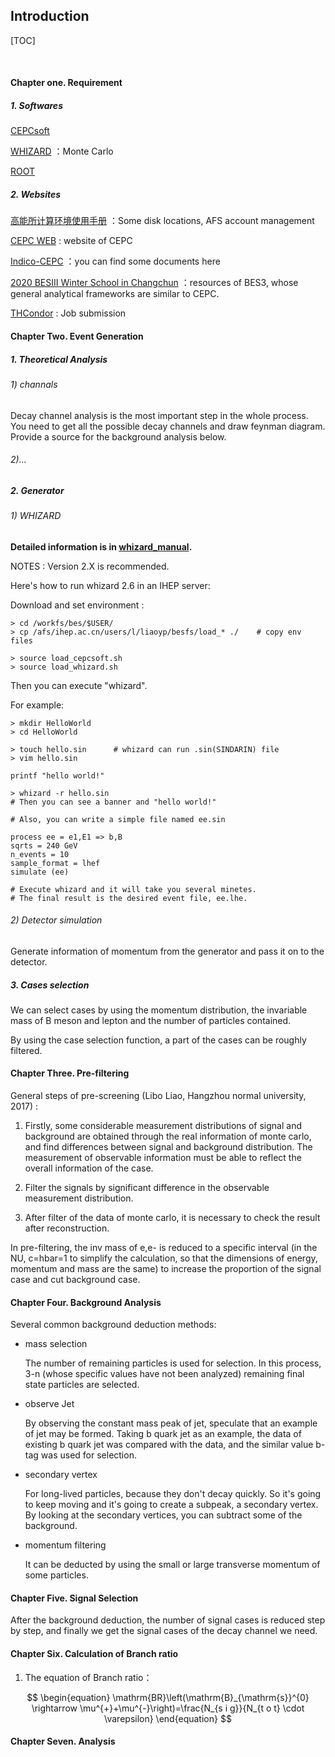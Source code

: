 



##        Introduction



[TOC]

​																	

#### Chapter one.  Requirement

##### 1. Softwares

[CEPCsoft](http://cepcsoft.ihep.ac.cn/) 

[WHIZARD](https://whizard.hepforge.org/) ：Monte Carlo

[ROOT](https://root.cern/doc/v618/) 



##### 2. Websites

[高能所计算环境使用手册](http://afsapply.ihep.ac.cn/quick/) ：Some disk locations, AFS account management

[CEPC WEB](http://cepc.ihep.ac.cn/) : website of CEPC

[Indico-CEPC](https://indico.ihep.ac.cn/category/211/) ：you can find some documents here

[2020 BESIII Winter School in Changchun](https://indico.ihep.ac.cn/event/11031/other-view?view=standard) ：resources of BES3, whose general analytical frameworks are similar to CEPC.

[THCondor](http://afsapply.ihep.ac.cn/cchelp/zh/local-cluster/jobs/HTCondor/) : Job submission







#### Chapter Two. Event Generation

##### 1. Theoretical Analysis

###### 1) channals

Decay channel analysis is the most important step in the whole process. You need to get all the possible decay channels and draw feynman diagram. Provide a source for the background analysis below.

###### 2)...









##### 2. Generator

###### 1) WHIZARD



**Detailed information is in [whizard_manual](https://github.com/weiminsong/Experimental-Particle-Physics-Group-at-Jilin-University/CEPC/Useful%20files/whizard.pdf).**

NOTES : Version 2.X is recommended.



Here's how to run whizard 2.6 in an IHEP server:



Download and set environment :

```shell
> cd /workfs/bes/$USER/
> cp /afs/ihep.ac.cn/users/l/liaoyp/besfs/load_* ./    # copy env files

> source load_cepcsoft.sh
> source load_whizard.sh
```



Then you can execute "whizard".

For example:

```shell
> mkdir HelloWorld
> cd HelloWorld

> touch hello.sin      # whizard can run .sin(SINDARIN) file
> vim hello.sin

printf "hello world!"

> whizard -r hello.sin 
# Then you can see a banner and "hello world!"

# Also, you can write a simple file named ee.sin

process ee = e1,E1 => b,B
sqrts = 240 GeV
n_events = 10
sample_format = lhef
simulate (ee)

# Execute whizard and it will take you several minetes.
# The final result is the desired event file, ee.lhe.

```





###### 2) Detector simulation

Generate information of momentum from the generator and pass it on to the detector.







##### 3. Cases selection

We can select cases by using the momentum distribution, the invariable mass of B meson and lepton and the number of particles contained.

By using the case selection function, a part of the cases can be roughly filtered.





#### Chapter Three. Pre-filtering

General steps of pre-screening (Libo Liao, Hangzhou normal university, 2017) :



1. Firstly, some considerable measurement distributions of signal and background are obtained through the real information of monte carlo, and find differences between signal and background distribution. The measurement of observable information must be able to reflect the overall information of the case.

2. Filter the signals by significant difference in the observable measurement distribution.

3. After filter of the data of monte carlo, it is necessary to check the result after reconstruction.





In pre-filtering, the inv mass of e,e- is reduced to a specific interval (in the NU, c=hbar=1 to simplify the calculation, so that the dimensions of energy, momentum and mass are the same) to increase the proportion of the signal case and cut background case.





#### Chapter Four. Background Analysis

Several common background deduction methods:

- mass selection

  The number of remaining particles is used for selection. In this process, 3-n (whose specific values have not been analyzed) remaining final state particles are selected.

- observe Jet

  By observing the constant mass peak of jet, speculate that an example of jet may be formed. Taking b quark jet as an example, the data of existing b quark jet was compared with the data, and the similar value b-tag was used for selection.

- secondary vertex

  For long-lived particles, because they don't decay quickly. So it's going to keep moving and it's going to create a subpeak, a secondary vertex. By looking at the secondary vertices, you can subtract some of the background.

- momentum filtering

  It can be deducted by using the small or large transverse momentum of some particles.



#### Chapter Five. Signal Selection

After the background deduction, the number of signal cases is reduced step by step, and finally we get the signal cases of the decay channel we need.





#### Chapter Six. Calculation of Branch ratio

1. The equation of Branch ratio：

$$
\begin{equation}
\mathrm{BR}\left(\mathrm{B}_{\mathrm{s}}^{0} \rightarrow \mu^{+}+\mu^{-}\right)=\frac{N_{s i g}}{N_{t o t} \cdot \varepsilon}
\end{equation}
$$







#### Chapter Seven. Analysis